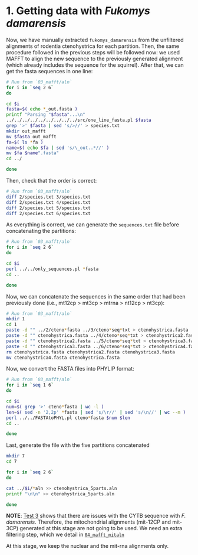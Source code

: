 # 1. Getting data with _Fukomys damarensis_
Now, we have manually extracted `fukomys_damarensis` from the unfiltered alignments of 
rodentia ctenohystrica for each partition. Then, the same procedure followed in the previous 
steps will be followed now: we used MAFFT to align the new sequence to the previously generated 
alignment (which already includes the sequence for the squirrel). After that, we can get
the fasta sequences in one line:

```sh
# Run from `03_mafft/aln`
for i in `seq 2 6`
do

cd $i 
fasta=$( echo *_out.fasta )
printf "Parsing "$fasta"...\n"
../../../../../../../../../src/one_line_fasta.pl $fasta
grep '>' $fasta | sed 's/>//' > species.txt
mkdir out_mafft 
mv $fasta out_mafft
fa=$( ls *fa )
name=$( echo $fa | sed 's/\_out..*//' )
mv $fa $name".fasta"
cd ../

done
```

Then, check that the order is correct:

```sh
# Run from `03_mafft/aln`
diff 2/species.txt 3/species.txt 
diff 2/species.txt 4/species.txt 
diff 2/species.txt 5/species.txt 
diff 2/species.txt 6/species.txt 
```

As everything is correct, we can generate the `sequences.txt` file before concatenating the partitions:

```sh
# Run from `03_mafft/aln`
for i in `seq 2 6`
do 

cd $i 
perl ../../only_sequences.pl *fasta
cd ..

done
```

Now, we can concatenate the sequences in the same order that had been previously done 
(i.e., mt12cp > mt3cp > mtrna > nt12cp > nt3cp):

```sh
# Run from `03_mafft/aln`
mkdir 1
cd 1
paste -d "" ../2/cteno*fasta ../3/cteno*seq*txt > ctenohystrica.fasta 
paste -d "" ctenohystrica.fasta ../4/cteno*seq*txt > ctenohystrica2.fasta 
paste -d "" ctenohystrica2.fasta ../5/cteno*seq*txt > ctenohystrica3.fasta 
paste -d "" ctenohystrica3.fasta ../6/cteno*seq*txt > ctenohystrica4.fasta
rm ctenohystrica.fasta ctenohystrica2.fasta ctenohystrica3.fasta
mv ctenohystrica4.fasta ctenohystrica.fasta
```

Now, we convert the FASTA files into PHYLIP format:

```sh
# Run from `03_mafft/aln`
for i in `seq 1 6`
do 

cd $i
num=$( grep '>' cteno*fasta | wc -l )
len=$( sed -n '2,2p' *fasta | sed 's/\r//' | sed 's/\n//' | wc --m )
perl ../../FASTAtoPHYL.pl cteno*fasta $num $len 
cd ..

done
```

Last, generate the file with the five partitions concatenated 

```sh
mkdir 7 
cd 7 

for i in `seq 2 6`
do 

cat ../$i/*aln >> ctenohystrica_5parts.aln
printf "\n\n" >> ctenohystrica_5parts.aln

done 
```

**NOTE**: [Test 3](/02_SeqBayes_S2/00_Data_filtering/00_data_curation/rodentia_ctenohystrica/filter_aln/extra_filtering/02_tests_fukomys/test3)
shows that there are issues with the CYTB sequence with *F. damarensis*. Therefore, the mitochondrial
alignments (mit-12CP and mit-3CP) generated at this stage are not going to be used. We need an extra 
filtering step, which we detail in
[`04_mafft_mitaln`](/02_SeqBayes_S2/00_Data_filtering/00_data_curation/rodentia_ctenohystrica/filter_aln/extra_filtering/04_mafft_mitaln) 

At this stage, we keep the nuclear and the mit-rna alignments only.